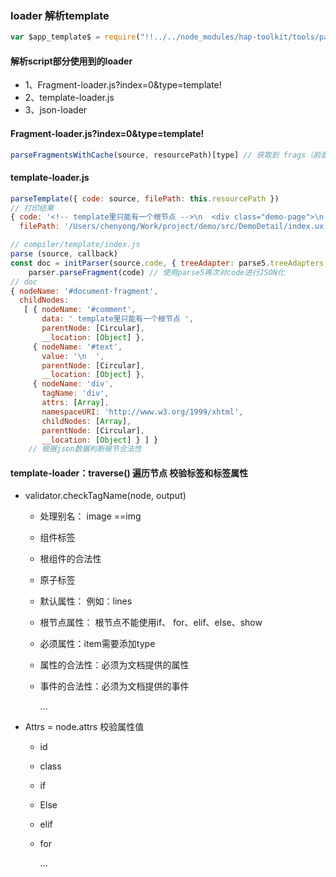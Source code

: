 ###  loader 解析template



```javascript
var $app_template$ = require("!!../../node_modules/hap-toolkit/tools/packager/webpack/loader/json-loader.js!../../node_modules/hap-toolkit/tools/packager/webpack/loader/template-loader.js!../../node_modules/hap-toolkit/tools/packager/webpack/loader/fragment-loader.js?index=0&type=template!./index.ux?uxType=page")
```



#### 解析script部分使用到的loader

- 1、Fragment-loader.js?index=0&type=template!
- 2、template-loader.js
- 3、json-loader



#### Fragment-loader.js?index=0&type=template!

```javascript
parseFragmentsWithCache(source, resourcePath)[type] // 获取到 frags（前面提及）缓存代码的 type的内容
```



#### template-loader.js

```javascript
parseTemplate({ code: source, filePath: this.resourcePath })
// 打印结果
{ code: '<!-- template里只能有一个根节点 -->\n  <div class="demo-page">\n    <text class="title">测试页面解析</text>\n  </div>',
  filePath: '/Users/chenyong/Work/project/demo/src/DemoDetail/index.ux' }
```





```javascript
// compiler/template/index.js
parse (source, callback) 
const doc = initParser(source.code, { treeAdapter: parse5.treeAdapters.default, locationInfo: true }) // 1、解析code 2、检查自闭合 是否满足xml标准 存在漏洞，自定义组件不能设置自闭合
	parser.parseFragment(code) // 使用parse5再次对code进行JSON化
// doc
{ nodeName: '#document-fragment',
  childNodes: 
   [ { nodeName: '#comment',
       data: ' template里只能有一个根节点 ',
       parentNode: [Circular],
       __location: [Object] },
     { nodeName: '#text',
       value: '\n  ',
       parentNode: [Circular],
       __location: [Object] },
     { nodeName: 'div',
       tagName: 'div',
       attrs: [Array],
       namespaceURI: 'http://www.w3.org/1999/xhtml',
       childNodes: [Array],
       parentNode: [Circular],
       __location: [Object] } ] }
    // 根据json数据判断根节合法性   
```



####  template-loader：traverse() 遍历节点 校验标签和标签属性

* validator.checkTagName(node, output)

  * 处理别名： image ==img

  * 组件标签

  * 根组件的合法性

  * 原子标签

  * 默认属性： 例如：lines

  * 根节点属性： 根节点不能使用if、 for、elif、else、show

  * 必须属性：item需要添加type

  * 属性的合法性：必须为文档提供的属性

  * 事件的合法性：必须为文档提供的事件

    ...

* Attrs = node.attrs 校验属性值

  * id

  * class

  * if

  * Else

  * elif

  * for

    ...

